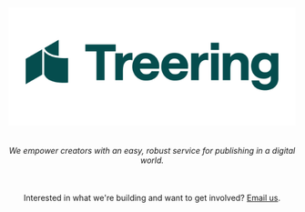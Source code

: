 <div align="center" style="width: 100%; display: flex; justify-content: center"><a href="https://www.treering.com/" target="_self"><img src="https://github.com/TreeRing/.github/blob/master/profile/Treering-Logo-320x132.png"/></a></div>
<div align="center" style="margin-top: 2rem;"><i>We empower creators with an easy, robust service for publishing in a digital world.</i></div>
<div>&nbsp;</div>
<div align="center" style="margin-top: 2rem;">Interested in what we're building and want to get involved? <a href="mailto:engineering@treering.com">Email us</a>.</div>
